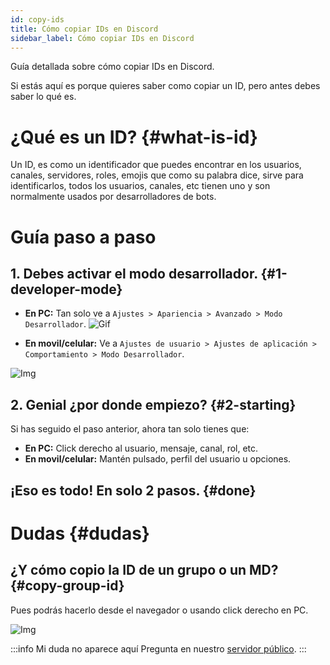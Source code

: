 ```yaml
---
id: copy-ids
title: Cómo copiar IDs en Discord
sidebar_label: Cómo copiar IDs en Discord
---
```

Guía detallada sobre cómo copiar IDs en Discord.

Si estás aquí es porque quieres saber como copiar un ID, pero antes debes saber lo qué es.

# ¿Qué es un ID? {#what-is-id}
Un ID, es como un identificador que puedes encontrar en los usuarios, canales, servidores, roles, emojis que como su palabra dice, sirve para identificarlos, todos los usuarios, canales, etc tienen uno y son normalmente usados por desarrolladores de bots.

# Guía paso a paso

## 1. Debes activar el modo desarrollador. {#1-developer-mode}
- **En PC:** Tan solo ve a ``Ajustes > Apariencia > Avanzado > Modo Desarrollador``.
![Gif](/img/ids-gif1.gif ':size=720x450')

- **En movil/celular:** Ve a ``Ajustes de usuario > Ajustes de aplicación > Comportamiento > Modo Desarrollador``.

![Img](/img/ids-celular.png)

## 2. Genial ¿por donde empiezo? {#2-starting}
Si has seguido el paso anterior, ahora tan solo tienes que:

- **En PC:** Click derecho al usuario, mensaje, canal, rol, etc.
- **En movil/celular:** Mantén pulsado, perfil del usuario u opciones.

## ¡Eso es todo! En solo 2 pasos. {#done}

# Dudas {#dudas}

## ¿Y cómo copio la ID de un grupo o un MD? {#copy-group-id}
Pues podrás hacerlo desde el navegador o usando click derecho en PC.

![Img](/img/ids-4.png)

:::info Mi duda no aparece aquí
Pregunta en nuestro [servidor público](/discord).
:::

